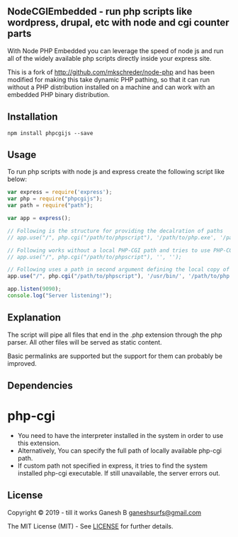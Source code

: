 
NodeCGIEmbedded - run php scripts like wordpress, drupal, etc with node and cgi counter parts
---------------------------------------------------------

With Node PHP Embedded you can leverage the speed of node js and run all of the widely available php scripts directly inside your express site. 

This is a fork of http://github.com/mkschreder/node-php and has been modified for making this take dynamic PHP pathing, so that it can run without a PHP distribution installed on a machine and can work with an embedded PHP binary distribution.



Installation
------------

```
npm install phpcgijs --save
```

Usage
-----

To run php scripts with node js and express create the following script like below: 

```javascript
var express = require('express');
var php = require("phpcgijs"); 
var path = require("path"); 

var app = express();

// Following is the structure for providing the decalration of paths
// app.use("/", php.cgi("/path/to/phpscript"), '/path/to/php.exe', '/path/to/php.ini'); 

// Following works without a local PHP-CGI path and tries to use PHP-CGI installed in system by default
// app.use("/", php.cgi("/path/to/phpscript"), '', ''); 

// Following uses a path in second argument defining the local copy of PHP-CGI that you want to use for the application
app.use("/", php.cgi("/path/to/phpscript"), '/usr/bin/', '/path/to/php.ini'); 

app.listen(9090);
console.log("Server listening!");
```

Explanation
-----------

The script will pipe all files that end in the .php extension through the php parser. All other files will be served as static content. 

Basic permalinks are supported but the support for them can probably be improved. 

Dependencies
------------

# php-cgi

* You need to have the interpreter installed in the system in order to use this extension.
* Alternatively, You can specify the full path of locally available php-cgi path. 
* If custom path not specified in express, it tries to find the system installed php-cgi executable. If still unavailable, the server errors out.

License
-------

Copyright © 2019 - till it works Ganesh B <ganeshsurfs@gmail.com>

The MIT License (MIT) - See [LICENSE](./LICENSE) for further details.
